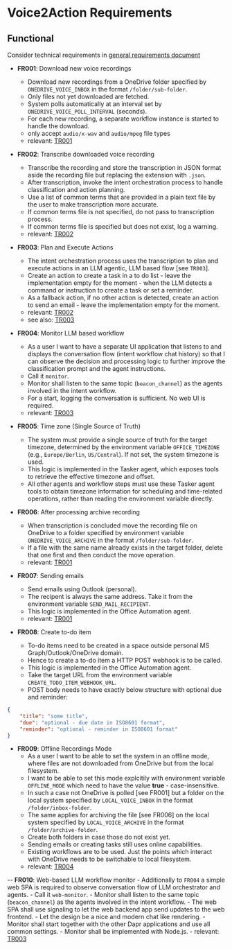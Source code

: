 
# Voice2Action Requirements

## Functional

Consider technical requirements in [general requirements document](./general-requirements.md)

- **FR001**: Download new voice recordings
	- Download new recordings from a OneDrive folder specified by `ONEDRIVE_VOICE_INBOX` in the format `/folder/sub-folder`.
	- Only files not yet downloaded are fetched.
	- System polls automatically at an interval set by `ONEDRIVE_VOICE_POLL_INTERVAL` (seconds).
	- For each new recording, a separate workflow instance is started to handle the download.
	- only accept `audio/x-wav` and `audio/mpeg` file types
	- relevant: [TR001](./general-requirements.md#TR001)


- **FR002**: Transcribe downloaded voice recording
	- Transcribe the recording and store the transcription in JSON format aside the recording file but replacing the extension with `.json`.
	- After transcription, invoke the intent orchestration process to handle classification and action planning.
	- Use a list of common terms that are provided in a plain text file by the user to make transcription more accurate.
	- If common terms file is not specified, do not pass to transcription process.
	- If common terms file is specified but does not exist, log a warning.
	- relevant: [TR002](./general-requirements.md#TR002)

- **FR003**: Plan and Execute Actions
	- The intent orchestration process uses the transcription to plan and execute actions in an LLM agentic, LLM based flow [see `TR003`].
	- Create an action to create a task in a to do list - leave the implementation empty for the moment - when the LLM detects a command or instruction to create a task or set a reminder.
	- As a fallback action, if no other action is detected, create an action to send an email - leave the implementation empty for the moment.
	- relevant: [TR002](./general-requirements.md#TR002)
	- see also: [TR003](./general-requirements.md#TR003)

- **FR004**: Monitor LLM based workflow
	- As a user I want to have a separate UI application that listens to and displays the conversation flow (intent workflow chat history) so that I can observe the decision and processing logic to further improve the classification prompt and the agent instructions.
	- Call it `monitor`.
	- Monitor shall listen to the same topic (`beacon_channel`) as the agents involved in the intent workflow.
	- For a start, logging the conversation is sufficient. No web UI is required.
	- relevant: [TR003](./general-requirements.md#TR003)

- **FR005**: Time zone (Single Source of Truth)
	- The system must provide a single source of truth for the target timezone, determined by the environment variable `OFFICE_TIMEZONE` (e.g., `Europe/Berlin`, `US/Central`). If not set, the system timezone is used.
	- This logic is implemented in the Tasker agent, which exposes tools to retrieve the effective timezone and offset.
	- All other agents and workflow steps must use these Tasker agent tools to obtain timezone information for scheduling and time-related operations, rather than reading the environment variable directly.

- **FR006**: After processing archive recording
	- When transcription is concluded move the recording file on OneDrive to a folder specified by environment variable `ONEDRIVE_VOICE_ARCHIVE` in the format `/folder/sub-folder`.
	- If a file with the same name already exists in the target folder, delete that one first and then conduct the move operation.
	- relevant: [TR001](./general-requirements.md#TR001)

- **FR007**: Sending emails
	- Send emails using Outlook (personal).
	- The recipent is always the same address. Take it from the environment variable `SEND_MAIL_RECIPIENT`.
	- This logic is implemented in the Office Automation agent.
	- relevant: [TR001](./general-requirements.md#TR001)

- **FR008**: Create to-do item
	- To-do items need to be created in a space outside personal MS Graph/Outlook/OneDrive domain.
	- Hence to create a to-do item a HTTP POST webhook is to be called.
	- This logic is implemented in the Office Automation agent.
	- Take the target URL from the environment variable `CREATE_TODO_ITEM_WEBHOOK_URL`.
	- POST body needs to have exactly below structure with optional due and reminder:

```json
{
	"title": "some title",
	"due": "optional - due date in ISO8601 format",
	"reminder": "optional - reminder in ISO8601 format"
}
```

- **FR009**: Offline Recordings Mode
	- As a user I want to be able to set the system in an offline mode, where files are not downloaded from OneDrive but from the local filesystem.
	- I want to be able to set this mode explcitily with environment variable `OFFLINE_MODE` which need to have the value **true** - case-insensitive.
	- In such a case not OneDrive is polled [see FR001] but a folder on the local system specified by `LOCAL_VOICE_INBOX` in the format `/folder/inbox-folder`.
	- The same applies for archiving the file [see FR006] on the local system specified by `LOCAL_VOICE_ARCHIVE` in the format `/folder/archive-folder`.
	- Create both folders in case those do not exist yet.
	- Sending emails or creating tasks still uses online capabilities.
	- Existing workflows are to be used. Just the points which interact with OneDrive needs to be switchable to local filesystem.
	-  relevant: [TR004](./general-requirements.md#TR004)

-- **FR010**: Web-based LLM workflow monitor
	- Additionally to `FR004` a simple web SPA is required to observe conversation flow of LLM orchestrator and agents.
	- Call it `web-monitor`.
	- Monitor shall listen to the same topic (`beacon_channel`) as the agents involved in the intent workflow.
	- The web SPA shall use signaling to let the web backend app send updates to the web frontend.
	- Let the design be a nice and modern chat like rendering.
	- Monitor shall start together with the other Dapr applications and use all common settings.
	- Monitor shall be implemented with Node.js.
	- relevant: [TR003](./general-requirements.md#TR003)

